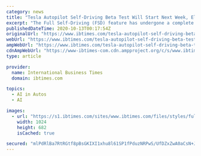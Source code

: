 ```yaml
---
category: news
title: "Tesla Autopilot Self-Driving Beta Test Will Start Next Week, Elon Musk Confirms"
excerpt: "The Full Self-Driving (FSD) feature has undergone a complete reboot and is expected to carry a lot of new functionality. The rewrite also updated the autopilot's labeling software to enable it to ..."
publishedDateTime: 2020-10-13T00:17:54Z
originalUrl: "https://www.ibtimes.com/tesla-autopilot-self-driving-beta-test-will-start-next-week-elon-musk-confirms-3061130"
webUrl: "https://www.ibtimes.com/tesla-autopilot-self-driving-beta-test-will-start-next-week-elon-musk-confirms-3061130"
ampWebUrl: "https://www.ibtimes.com/tesla-autopilot-self-driving-beta-test-will-start-next-week-elon-musk-confirms-3061130?amp=1"
cdnAmpWebUrl: "https://www-ibtimes-com.cdn.ampproject.org/c/s/www.ibtimes.com/tesla-autopilot-self-driving-beta-test-will-start-next-week-elon-musk-confirms-3061130?amp=1"
type: article

provider:
  name: International Business Times
  domain: ibtimes.com

topics:
  - AI in Autos
  - AI

images:
  - url: "https://s1.ibtimes.com/sites/www.ibtimes.com/files/styles/full/public/2020/09/23/tesla-is-one-of-several-major-automakers-suing.jpg"
    width: 1024
    height: 682
    isCached: true

secured: "mlPdRlBa7RtRGtf8pBsGKIXI1xhu8l61SP1fPduzNRPwS/UfDZxZwA0aCsN+JBqzXPZR9ULkYC9RqR1IW9OC8yn5xJwDeMfBvs92L/WRLqOm8OyZsW5iRwvLavoA84B4Kpx3QzBWjkPOGMoKL7l+n6mTjBvFn/42Ulrvovv+tg/EAdfWKxWV7r02qmTcRFR2SOtBWaHrH9jIKr/HySx5ilhVJC9WwLPJ7ppLVPfj9xgNEdAti1kJO7jQphYiZ7iz43osz2DaDK7XfObmydgjeNO4uJyMPqnumc9eocOPKtmz8fbpur/S0y0lsAvHTJTMsCFNYSgaoPSzamxVHtTigpyHRmIsXfh3aabbJt/xfPU=;kbZz6v3XIUMaHVW+fOzqWA=="
---
```



